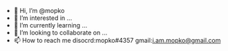 - 👋 Hi, I’m @mopko
- 👀 I’m interested in ...
- 🌱 I’m currently learning ...
- 💞️ I’m looking to collaborate on ...
- 📫 How to reach me disocrd:mopko#4357 gmail:i.am.mopko@gmail.com

<!---
Aumopko/Aumopko is a ✨ special ✨ repository because its `README.md` (this file) appears on your GitHub profile.
You can click the Preview link to take a look at your changes.
--->
